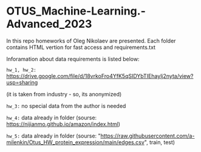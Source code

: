 # OTUS_Machine-Learning.-Advanced_2023

In this repo homeworks of Oleg Nikolaev are presented. Each folder contains HTML vertion for fast access and requirements.txt 

Inforamation about data requirements is listed below:

```hw_1, hw_2:``` https://drive.google.com/file/d/18vrkoFro4YfK5qSIDYbTIEhaylj2nyta/view?usp=sharing

(it is taken from industry - so, its anonymized)

```hw_3:``` no special data from the author is needed

```hw_4:``` data already in folder (sourse: https://nijianmo.github.io/amazon/index.html)

```hw_5:``` data already in folder (sourse: "https://raw.githubusercontent.com/a-milenkin/Otus_HW_protein_expression/main/edges.csv", train, test)
